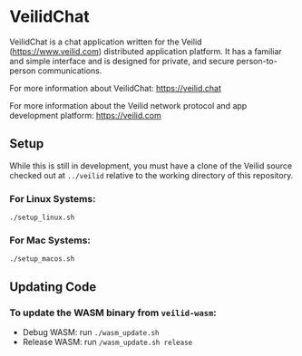 # VeilidChat

VeilidChat is a chat application written for the Veilid (https://www.veilid.com) distributed application platform. It has a familiar and simple interface and is designed for private, and secure person-to-person communications.

For more information about VeilidChat: https://veilid.chat

For more information about the Veilid network protocol and app development platform: https://veilid.com

## Setup

While this is still in development, you must have a clone of the Veilid source checked out at `../veilid` relative to the working directory of this repository.

### For Linux Systems:
```
./setup_linux.sh
```

### For Mac Systems:
```
./setup_macos.sh
```

## Updating Code

### To update the WASM binary from `veilid-wasm`:
* Debug WASM: run `./wasm_update.sh`
* Release WASM: run `/wasm_update.sh release`

